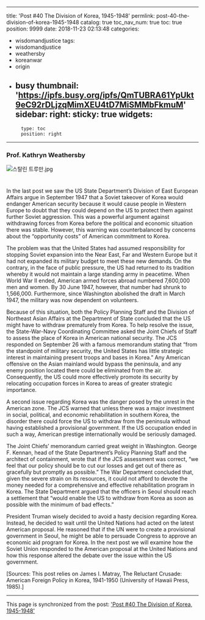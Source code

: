 
---
title: 'Post #40 The Division of Korea, 1945-1948'
permlink: post-40-the-division-of-korea-1945-1948
catalog: true
toc_nav_num: true
toc: true
position: 9999
date: 2018-11-23 02:13:48
categories:
- wisdomandjustice
tags:
- wisdomandjustice
- weathersby
- koreanwar
- origin
- busy
thumbnail: 'https://ipfs.busy.org/ipfs/QmTUBRA61YpUkt9eC92rDLjzqMimXEU4tD7MiSMMbFkmuM'
sidebar:
    right:
        sticky: true
widgets:
    -
        type: toc
        position: right
---


### Prof. Kathryn Weathersby

![스탈린 트루만.jpg](https://ipfs.busy.org/ipfs/QmTUBRA61YpUkt9eC92rDLjzqMimXEU4tD7MiSMMbFkmuM)

#

In the last post we saw the US State Department’s Division of East European Affairs argue in September 1947 that a Soviet takeover of Korea would endanger American security because it would cause people in Western Europe to doubt that they could depend on the US to protect them against further Soviet aggression. This was a powerful argument against withdrawing forces from Korea before the political and economic situation there was stable.  However, this warning was counterbalanced by concerns about the “opportunity costs” of American commitment to Korea. 

The problem was that the United States had assumed responsibility for stopping Soviet expansion into the Near East, Far and Western Europe but it had not expanded its military budget to meet these new demands. On the contrary, in the face of public pressure, the US had returned to its tradition whereby it would not maintain a large standing army in peacetime. When World War II ended, American armed forces abroad numbered 7,600,000 men and women. By 30 June 1947, however, that number had shrunk to 1,566,000. Furthermore, since Washington abolished the draft in March 1947, the military was now dependent on volunteers.

Because of this situation, both the Policy Planning Staff and the Division of Northeast Asian Affairs at the Department of State concluded that the US might have to withdraw prematurely from Korea. To help resolve the issue, the State-War-Navy Coordinating Committee asked the Joint Chiefs of Staff to assess the place of Korea in American national security. The JCS responded on September 26 with a famous memorandum stating that “from the standpoint of military security, the United States has little strategic interest in maintaining present troops and bases in Korea.” Any American offensive on the Asian mainland would bypass the peninsula, and any enemy position located there could be eliminated from the air. Consequently, the US could more effectively promote its security by relocating occupation forces in Korea to areas of greater strategic importance.

A second issue regarding Korea was the danger posed by the unrest in the American zone.  The JCS warned that unless there was a major investment in social, political, and economic rehabilitation in southern Korea, the disorder there could force the US to withdraw from the peninsula without having established a provisional government. If the US occupation ended in such a way, American prestige internationally would be seriously damaged.  


The Joint Chiefs’ memorandum carried great weight in Washington. George F. Kennan, head of the State Department’s Policy Planning Staff and the architect of containment, wrote that if the JCS assessment was correct, “we feel that our policy should be to cut our losses and get out of there as gracefully but promptly as possible.” The War Department concluded that, given the severe strain on its resources, it could not afford to devote the money needed for a comprehensive and effective rehabilitation program in Korea. The State Department argued that the officers in Seoul should reach a settlement that “would enable the US to withdraw from Korea as soon as possible with the minimum of bad effects.”


President Truman wisely decided to avoid a hasty decision regarding Korea. Instead, he decided to wait until the United Nations had acted on the latest American proposal. He reasoned that if the UN were to create a provisional government in Seoul, he might be able to persuade Congress to approve an economic aid program for Korea. In the next post we will examine how the Soviet Union responded to the American proposal at the United Nations and how this response altered the debate over the issue within the US government.


[Sources: This post relies on James I. Matray, The Reluctant Crusade: American Foreign Policy in Korea, 1941-1950 (University of Hawaii Press, 1985).]


- - -

This page is synchronized from the post: ['Post #40 The Division of Korea, 1945-1948'](https://steemit.com/@wisdomandjustice/post-40-the-division-of-korea-1945-1948)
